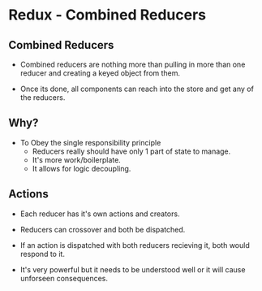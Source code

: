 # Redux - Combined Reducers

## Combined Reducers

* Combined reducers are nothing more than pulling in more than one reducer and creating a keyed object from them.

* Once its done, all components can reach into the store and get any of the reducers.

## Why?

* To Obey the single responsibility principle
    * Reducers really should have only 1 part of state to manage.
    * It's more work/boilerplate.
    * It allows for logic decoupling.

## Actions

* Each reducer has it's own actions and creators.

* Reducers can crossover and both be dispatched.

* If an action is dispatched with both reducers recieving it, both would respond to it.

* It's very powerful but it needs to be understood well or it will cause unforseen consequences.